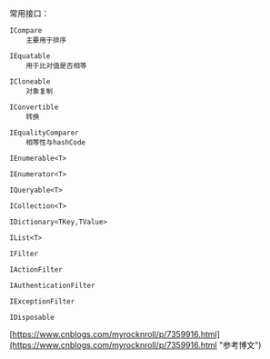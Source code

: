 常用接口：

	ICompare
		主要用于排序

	IEquatable
		用于比对值是否相等

	ICloneable
		对象复制

	IConvertible
		转换

	IEqualityComparer
		相等性与hashCode

	IEnumerable<T>

	IEnumerator<T>

	IQueryable<T>

	ICollection<T>

	IDictionary<TKey,TValue>

	IList<T>

	IFilter

	IActionFilter

	IAuthenticationFilter

	IExceptionFilter

	IDisposable

[https://www.cnblogs.com/myrocknroll/p/7359916.html](https://www.cnblogs.com/myrocknroll/p/7359916.html "参考博文")